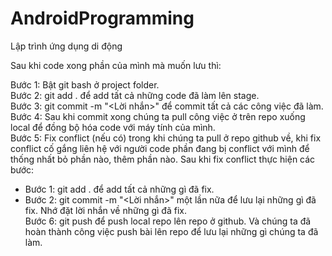 # AndroidProgramming
Lập trình ứng dụng di động


Sau khi code xong phần của mình mà muốn lưu thì:  

Bước 1: Bật git bash ở project folder.  
Bước 2: git add . để add tất cả những code đã làm lên stage.  
Bước 3: git commit -m "<Lời nhắn>" để commit tất cả các công việc đã làm.  
Bước 4: Sau khi commit xong chúng ta pull công việc ở trên repo xuống local để đồng bộ hóa code với máy tính của mình.  
Bước 5: Fix conflict (nếu có) trong khi chúng ta pull ở repo github về, khi fix conflict cố gắng liên hệ với người code phần đang bị conflict với mình để thống nhất bỏ phần nào, thêm phần nào. Sau khi fix conflict thực hiện các bước:  
* Bước 1: git add . để add tất cả những gì đã fix.  
* Bước 2: git commit -m "<Lời nhắn>" một lần nữa để lưu lại những gì đã fix. Nhớ đặt lời nhắn về những gì đã fix.  
Bước 6: git push để push local repo lên repo ở github. Và chúng ta đã hoàn thành công việc push bài lên repo để lưu lại những gì chúng ta đã làm.  
